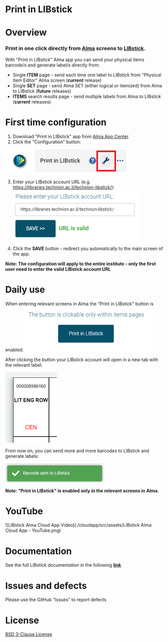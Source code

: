 # Print in LIBstick

# Overview
### Print in one click directly from [Alma](https://www.exlibrisgroup.com/products/alma-library-services-platform/) screens to [LIBstick](https://libraries.technion.ac.il/libstick).

With "Print in LIBstick" Alma app you can send your physical items barcode/s and generate label/s directly from:
* Single **ITEM** page - send each time one label to LIBstick from "Physical Item Editor" Alma screen (**current** release)
* Single **SET** page - send Alma SET (either logical or itemized) from Alma to LIBstick (**future** releases)
* **ITEMS** search results page - send multiple labels from Alma to LIBstick (**current** releases)

# First time configuration
1. Download "Print in LIBstick" app from [Alma App Center](https://developers.exlibrisgroup.com/appcenter/).
2. Click the "Configuration" button:







![Config Button](./cloudapp/src/assets/config_btn.png)


3. Enter your LIBstick account URL (e.g. https://libraries.technion.ac.il/technion-libstick/):
![Config Screen](./cloudapp/src/assets/config_screen.png)
4. Click the **SAVE** button - redirect you automatically to the main screen of the app.

**Note: The configuration will apply to the entire institute - only the first user need to enter the valid LIBstick account URL**

# Daily use
When entering relevant screens in Alma the "Print in LIBstick" button is enabled:
![Print in LIBstick button is enabled](./cloudapp/src/assets/Print_in_LIBstick_button_is_enabled.png)

After clicking the button your LIBstick account will open in a new tab with the relevant label:

![Label in LIBstick](./cloudapp/src/assets/Label_in_LIBstick.png)


From now on, you can send more and more barcodes to LIBstick and generate labels:


![Sent to LIBstick message](./cloudapp/src/assets/Barcode_sent_to_LIBstick_message.png)

**Note: "Print in LIBstick" is enabled only in the relevant screens in Alma.**

# YouTube
![LIBstick Alma Cloud App Video](./cloudapp/src/assets/LIBstick Alma Cloud App - YouTube.png)

# Documentation
See the full LIBstick documentation in the following **[link](https://libraries.technion.ac.il/technion-libstick/wp-content/themes/technionlibraryemptytheme/libsticktemplate/doc/LIBstick_documentation.pdf)**

# Issues and defects
Please use the GitHub “Issues” to report defects

# License
[BSD 3-Clause License](./LICENSE)
